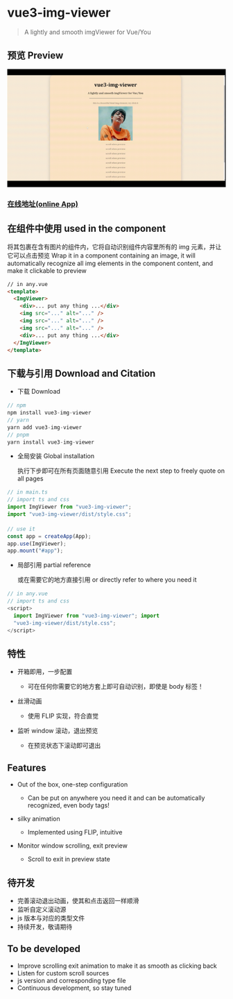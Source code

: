 # vue3-img-viewer

> A lightly and smooth imgViewer for Vue/You

## 预览 Preview

![preview](https://github.com/bullshitking-99/vue3-img-viewer/blob/master/src/assets/vue3-img-viewer.gif?raw=true)

### [在线地址(online App)](https://bullshitking-99.github.io/vue3-img-viewer/)

## 在组件中使用 used in the component

将其包裹在含有图片的组件内，它将自动识别组件内容里所有的 img 元素，并让它可以点击预览
Wrap it in a component containing an image, it will automatically recognize all img elements in the component content, and make it clickable to preview

```html
// in any.vue
<template>
  <ImgViewer>
    <div>... put any thing ...</div>
    <img src="..." alt="..." />
    <img src="..." alt="..." />
    <img src="..." alt="..." />
    <div>... put any thing ...</div>
  </ImgViewer>
</template>
```

## 下载与引用 Download and Citation

- 下载 Download

```TypeScript
// npm
npm install vue3-img-viewer
// yarn
yarn add vue3-img-viewer
// pnpm
yarn install vue3-img-viewer

```

- 全局安装 Global installation

  执行下步即可在所有页面随意引用 Execute the next step to freely quote on all pages

```TypeScript
// in main.ts
// import ts and css
import ImgViewer from "vue3-img-viewer";
import "vue3-img-viewer/dist/style.css";

// use it
const app = createApp(App);
app.use(ImgViewer);
app.mount("#app");

```

- 局部引用 partial reference

  或在需要它的地方直接引用 or directly refer to where you need it

```ts
// in any.vue
// import ts and css
<script>
  import ImgViewer from "vue3-img-viewer"; import
  "vue3-img-viewer/dist/style.css";
</script>
```

## 特性

- 开箱即用，一步配置

  - 可在任何你需要它的地方套上即可自动识别，即使是 body 标签！

- 丝滑动画

  - 使用 FLIP 实现，符合直觉

- 监听 window 滚动，退出预览
  - 在预览状态下滚动即可退出

## Features

- Out of the box, one-step configuration

  - Can be put on anywhere you need it and can be automatically recognized, even body tags!

- silky animation

  - Implemented using FLIP, intuitive

- Monitor window scrolling, exit preview
  - Scroll to exit in preview state

## 待开发

- 完善滚动退出动画，使其和点击返回一样顺滑
- 监听自定义滚动源
- js 版本与对应的类型文件
- 持续开发，敬请期待

## To be developed

- Improve scrolling exit animation to make it as smooth as clicking back
- Listen for custom scroll sources
- js version and corresponding type file
- Continuous development, so stay tuned

